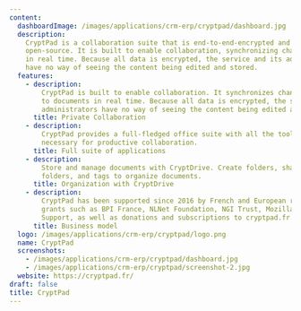 ```yaml
---
content:
  dashboardImage: /images/applications/crm-erp/cryptpad/dashboard.jpg
  description:
    CryptPad is a collaboration suite that is end-to-end-encrypted and
    open-source. It is built to enable collaboration, synchronizing changes to documents
    in real time. Because all data is encrypted, the service and its administrators
    have no way of seeing the content being edited and stored.
  features:
    - description:
        CryptPad is built to enable collaboration. It synchronizes changes
        to documents in real time. Because all data is encrypted, the service and its
        administrators have no way of seeing the content being edited and stored.
      title: Private Collaboration
    - description:
        CryptPad provides a full-fledged office suite with all the tools
        necessary for productive collaboration.
      title: Full suite of applications
    - description:
        Store and manage documents with CryptDrive. Create folders, shared
        folders, and tags to organize documents.
      title: Organization with CryptDrive
    - description:
        CryptPad has been supported since 2016 by French and European research
        grants such as BPI France, NLNet Foundation, NGI Trust, Mozilla Open Source
        Support, as well as donations and subscriptions to cryptpad.fr.
      title: Business model
  logo: /images/applications/crm-erp/cryptpad/logo.png
  name: CryptPad
  screenshots:
    - /images/applications/crm-erp/cryptpad/dashboard.jpg
    - /images/applications/crm-erp/cryptpad/screenshot-2.jpg
  website: https://cryptpad.fr/
draft: false
title: CryptPad
---
```

